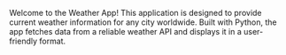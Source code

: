 Welcome to the Weather App!
This application is designed to provide current weather information for any city worldwide. Built with Python, the app fetches data from a reliable weather API and displays it in a user-friendly format.
